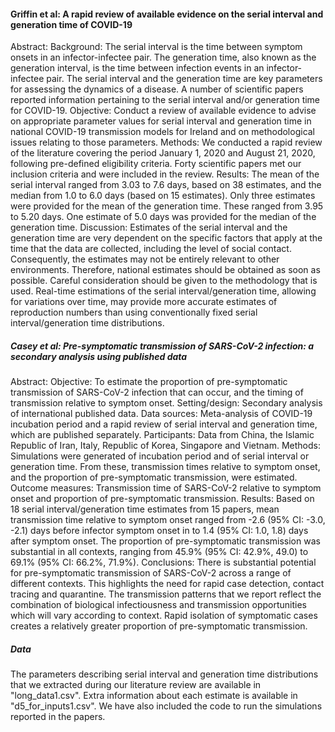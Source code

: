 #### Griffin et al: A rapid review of available evidence on the serial interval and generation time of COVID-19
Abstract:
Background: The serial interval is the time between symptom onsets in an infector-infectee pair. The generation time, also known as the generation interval, is the time between infection events in an infector-infectee pair. The serial interval and the generation time are key parameters for assessing the dynamics of a disease. A number of scientific papers reported information pertaining to the serial interval and/or generation time for COVID-19. 
Objective: Conduct a review of available evidence to advise on appropriate parameter values for serial interval and generation time in national COVID-19 transmission models for Ireland and on methodological issues relating to those parameters.
Methods: We conducted a rapid review of the literature covering the period January 1, 2020 and August 21, 2020, following pre-defined eligibility criteria. Forty scientific papers met our inclusion criteria and were included in the review. 
Results: The mean of the serial interval ranged from 3.03 to 7.6 days, based on 38 estimates, and the median from 1.0 to 6.0 days (based on 15 estimates). Only three estimates were provided for the mean of the generation time. These ranged from 3.95 to 5.20 days. One estimate of 5.0 days was provided for the median of the generation time. 
Discussion: Estimates of the serial interval and the generation time are very dependent on the specific factors that apply at the time that the data are collected, including the level of social contact. Consequently, the estimates may not be entirely relevant to other environments. Therefore, national estimates should be obtained as soon as possible. Careful consideration should be given to the methodology that is used. Real-time estimations of the serial interval/generation time, allowing for variations over time, may provide more accurate estimates of reproduction numbers than using conventionally fixed serial interval/generation time distributions.

##### Casey et al: Pre-symptomatic transmission of SARS-CoV-2 infection: a secondary analysis using published data
Abstract:
Objective: To estimate the proportion of pre-symptomatic transmission of SARS-CoV-2 infection that can occur, and the timing of transmission relative to symptom onset.
Setting/design: Secondary analysis of international published data.
Data sources: Meta-analysis of COVID-19 incubation period and a rapid review of serial interval and generation time, which are published separately.
Participants: Data from China, the Islamic Republic of Iran, Italy, Republic of Korea, Singapore and Vietnam.
Methods: Simulations were generated of incubation period and of serial interval or generation time. From these, transmission times relative to symptom onset, and the proportion of pre-symptomatic transmission, were estimated. 
Outcome measures: Transmission time of SARS-CoV-2 relative to symptom onset and proportion of pre-symptomatic transmission. 
Results: Based on 18 serial interval/generation time estimates from 15 papers, mean transmission time relative to symptom onset ranged from -2.6 (95% CI: -3.0, -2.1) days before infector symptom onset in to 1.4 (95% CI: 1.0, 1.8) days after symptom onset. The proportion of pre-symptomatic transmission was substantial in all contexts, ranging from 45.9% (95% CI: 42.9%, 49.0) to 69.1% (95% CI: 66.2%, 71.9%).
Conclusions: There is substantial potential for pre-symptomatic transmission of SARS-CoV-2 across a range of different contexts. This highlights the need for rapid case detection, contact tracing and quarantine. The transmission patterns that we report reflect the combination of biological infectiousness and transmission opportunities which will vary according to context. Rapid isolation of symptomatic cases creates a relatively greater proportion of pre-symptomatic transmission.

##### Data
The parameters describing serial interval and generation time distributions that we extracted during our literature review are available in "long_data1.csv". Extra information about each estimate is available in "d5_for_inputs1.csv". We have also included the code to run the simulations reported in the papers.
